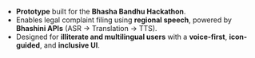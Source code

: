 -  **Prototype** built for the **Bhasha Bandhu Hackathon**.  
-  Enables legal complaint filing using **regional speech**, powered by **Bhashini APIs** (ASR → Translation → TTS).  
-  Designed for **illiterate and multilingual users** with a **voice-first**, **icon-guided**, and **inclusive UI**. 
